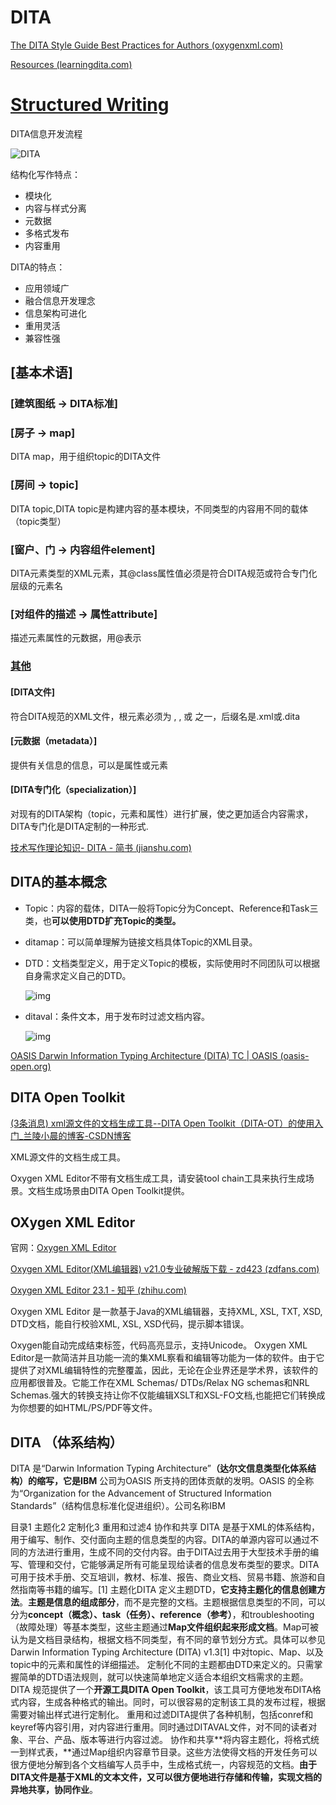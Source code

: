 # DITA

[The DITA Style Guide Best Practices for Authors (oxygenxml.com)](https://www.oxygenxml.com/dita/styleguide/webhelp-feedback/#Artefact/Authoring_Concepts/c_About_the_Style_Guide.html)

[Resources (learningdita.com)](https://learningdita.com/resources/)

# [Structured Writing](https://ireneontheway.github.io/TC_Paper/Structured_writing/index.html#structured-writing)

DITA信息开发流程

![DITA](https://i.loli.net/2021/08/03/Qb7q3rtFWcY86Ep.png)

结构化写作特点：

- 模块化
- 内容与样式分离
- 元数据
- 多格式发布
- 内容重用

DITA的特点：

- 应用领域广
- 融合信息开发理念
- 信息架构可进化
- 重用灵活
- 兼容性强

## [基本术语]

### [建筑图纸 -> DITA标准]

### [房子 -> map]

DITA map，用于组织topic的DITA文件

### [房间 -> topic]

DITA topic,DITA topic是构建内容的基本模块，不同类型的内容用不同的载体（topic类型）

### [窗户、门 -> 内容组件element]

DITA元素类型的XML元素，其@class属性值必须是符合DITA规范或符合专门化层级的元素名

### [对组件的描述 -> 属性attribute]

描述元素属性的元数据，用@表示

### [其他](https://ireneontheway.github.io/TC_Paper/Structured_writing/StructuredWriting_DITA_Intro.html#其他)

#### [DITA文件]

符合DITA规范的XML文件，根元素必须为 , , 或 之一，后缀名是.xml或.dita

#### [元数据（metadata）]

提供有关信息的信息，可以是属性或元素

#### [DITA专门化（specialization）]

对现有的DITA架构（topic，元素和属性）进行扩展，使之更加适合内容需求，DITA专门化是DITA定制的一种形式.



[技术写作理论知识- DITA - 简书 (jianshu.com)](https://www.jianshu.com/p/66acac5aa747)

## DITA的基本概念

- Topic：内容的载体，DITA一般将Topic分为Concept、Reference和Task三类，也**可以使用DTD扩充Topic的类型。**

- ditamap：可以简单理解为链接文档具体Topic的XML目录。

- DTD：文档类型定义，用于定义Topic的模板，实际使用时不同团队可以根据自身需求定义自己的DTD。

  ![img](https://upload-images.jianshu.io/upload_images/47580-ec8c6f98c0c6acbf.png?imageMogr2/auto-orient/strip|imageView2/2/format/webp)

* ditaval：条件文本，用于发布时过滤文档内容。

  ![img](https://upload-images.jianshu.io/upload_images/47580-f38bfbe5f28401ab.png?imageMogr2/auto-orient/strip|imageView2/2/format/webp)



[OASIS Darwin Information Typing Architecture (DITA) TC | OASIS (oasis-open.org)](https://www.oasis-open.org/committees/tc_home.php?wg_abbrev=dita)

## DITA Open Toolkit

[(3条消息) xml源文件的文档生成工具--DITA Open Toolkit（DITA-OT）的使用入门_兰陵小晨的博客-CSDN博客](https://blog.csdn.net/qq_38250687/article/details/78652256)

XML源文件的文档生成工具。

Oxygen XML Editor不带有文档生成工具，请安装tool chain工具来执行生成场景。文档生成场景由DITA Open Toolkit提供。

## OXygen XML Editor 

官网：[Oxygen XML Editor](https://www.oxygenxml.com/)

[Oxygen XML Editor(XML编辑器) v21.0专业破解版下载 - zd423 (zdfans.com)](https://www.zdfans.com/html/27117.html)

[Oxygen XML Editor 23.1 - 知乎 (zhihu.com)](https://zhuanlan.zhihu.com/p/366481392)

Oxygen XML Editor 是一款基于Java的XML编辑器，支持XML, XSL, TXT, XSD, DTD文档，能自行校验XML, XSL, XSD代码，提示脚本错误。

Oxygen能自动完成结束标签，代码高亮显示，支持Unicode。
Oxygen XML Editor是一款简洁并且功能一流的集XML察看和编辑等功能为一体的软件。由于它提供了对XML编辑特性的完整覆盖，因此，无论在企业界还是学术界，该软件的应用都很普及。它能工作在XML Schemas/ DTDs/Relax NG schemas和NRL Schemas.强大的转换支持让你不仅能编辑XSLT和XSL-FO文档,也能把它们转换成为你想要的如HTML/PS/PDF等文件。

## DITA （体系结构）

 DITA 是“Darwin Information Typing Architecture”**（达尔文信息类型化体系结构）**的缩写，它是**IBM** 公司为OASIS 所支持的团体贡献的发明。OASIS 的全称为“Organization for the Advancement of Structured Information Standards”（结构信息标准化促进组织）。公司名称IBM

目录1 主题化2 定制化3 重用和过滤4 协作和共享
DITA 是基于XML的体系结构，用于编写、制作、交付面向主题的信息类型的内容。DITA的单源内容可以通过不同的方法进行重用，生成不同的交付内容。由于DITA过去用于大型技术手册的编写、管理和交付，它能够满足所有可能呈现给读者的信息发布类型的要求。DITA可用于技术手册、交互培训，教材、标准、报告、商业文档、贸易书籍、旅游和自然指南等书籍的编写。[1]   主题化DITA 定义主题DTD，**它支持主题化的信息创建方法**。**主题是信息的组成部分**，而不是完整的文档。主题根据信息类型的不同，可以分为**concept（概念）、task（任务）、reference（参考）**，和troubleshooting（故障处理）等基本类型，这些主题通过**Map文件组织起来形成文档**。Map可被认为是文档目录结构，根据文档不同类型，有不同的章节划分方式。具体可以参见Darwin Information Typing Architecture (DITA) v1.3[1] 中对topic、Map、以及topic中的元素和属性的详细描述。  定制化不同的主题都由DTD来定义的。只需掌握简单的DTD语法规则，就可以快速简单地定义适合本组织文档需求的主题。DITA 规范提供了一个**开源工具DITA Open Toolkit**，该工具可方便地发布DITA格式内容，生成各种格式的输出。同时，可以很容易的定制该工具的发布过程，根据需要对输出样式进行定制化。  重用和过滤DITA提供了各种机制，包括conref和keyref等内容引用，对内容进行重用。同时通过DITAVAL文件，对不同的读者对象、平台、产品、版本等进行内容过滤。  协作和共享**将内容主题化，将格式统一到样式表，**通过Map组织内容章节目录。这些方法使得文档的开发任务可以很方便地分解到各个文档编写人员手中，生成格式统一，内容规范的文档。**由于DITA文件是基于XML的文本文件，又可以很方便地进行存储和传输，实现文档的异地共享，协同作业**。

